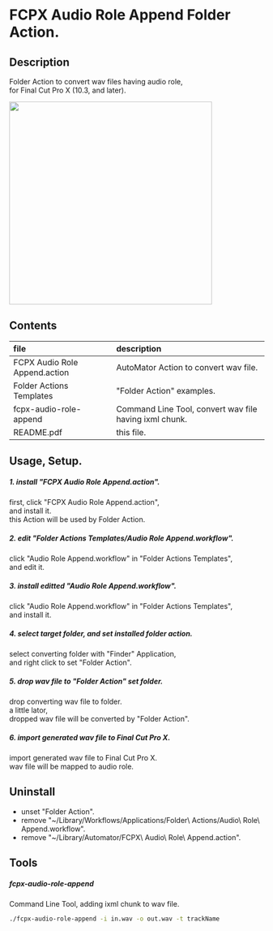 # FCPX Audio Role Append Folder Action.

## Description
Folder Action to convert wav files having audio role,  
for Final Cut Pro X (10.3, and later).  

<img class="border" src="https://raw.githubusercontent.com/taku-o/fcpx-audio-role-workflow/master/images/folder-action-mini.gif" width="400">

## Contents
| file                          | description                                            |
| :---------------------------- | :----------------------------------------------------- |
| FCPX Audio Role Append.action | AutoMator Action to convert wav file.                  |
| Folder Actions Templates      | "Folder Action" examples.                              |
| fcpx-audio-role-append        | Command Line Tool, convert wav file having ixml chunk. |
| README.pdf                    | this file.                                             |

## Usage, Setup.
##### 1. install "FCPX Audio Role Append.action".
first, click "FCPX Audio Role Append.action",  
and install it.  
this Action will be used by Folder Action.  

##### 2. edit "Folder Actions Templates/Audio Role Append.workflow".
click "Audio Role Append.workflow" in "Folder Actions Templates",  
and edit it.  

##### 3. install editted "Audio Role Append.workflow".
click "Audio Role Append.workflow" in "Folder Actions Templates",  
and install it.  

##### 4. select target folder, and set installed folder action.
select converting folder with "Finder" Application,  
and right click to set "Folder Action".  

##### 5. drop wav file to "Folder Action" set folder.
drop converting wav file to folder.  
a little lator,  
dropped wav file will be converted by "Folder Action".  

##### 6. import generated wav file to Final Cut Pro X.
import generated wav file to Final Cut Pro X.  
wav file will be mapped to audio role.  

## Uninstall
- unset "Folder Action".
- remove "~/Library/Workflows/Applications/Folder\ Actions/Audio\ Role\ Append.workflow".
- remove "~/Library/Automator/FCPX\ Audio\ Role\ Append.action".

## Tools
##### fcpx-audio-role-append
Command Line Tool, adding ixml chunk to wav file.

```sh
./fcpx-audio-role-append -i in.wav -o out.wav -t trackName
```

